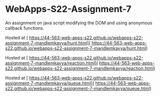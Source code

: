 # WebApps-S22-Assignment-7
An assignment on java script modifying the DOM and using anonymous callback functions.

Hosted at [ https://44-563-web-apps-s22.github.io/webapps-s22-assignment-7-mandlemkavya/hunt.html]( https://44-563-web-apps-s22.github.io/webapps-s22-assignment-7-mandlemkavya/hunt.html)

Hosted at [ https://44-563-web-apps-s22.github.io/webapps-s22-assignment-7-mandlemkavya/reaction.html]( https://44-563-web-apps-s22.github.io/webapps-s22-assignment-7-mandlemkavya/reaction.html)

Hosted at [ https://44-563-web-apps-s22.github.io/webapps-s22-assignment-7-mandlemkavya/queue.html]( https://44-563-web-apps-s22.github.io/webapps-s22-assignment-7-mandlemkavya/queue.html)
